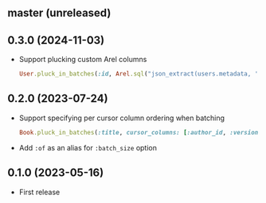 ## master (unreleased)

## 0.3.0 (2024-11-03)

- Support plucking custom Arel columns

  ```ruby
  User.pluck_in_batches(:id, Arel.sql("json_extract(users.metadata, '$.rank')"))
  ```

## 0.2.0 (2023-07-24)

- Support specifying per cursor column ordering when batching

  ```ruby
  Book.pluck_in_batches(:title, cursor_columns: [:author_id, :version], order: [:asc, :desc])
  ```

- Add `:of` as an alias for `:batch_size` option

## 0.1.0 (2023-05-16)

- First release
